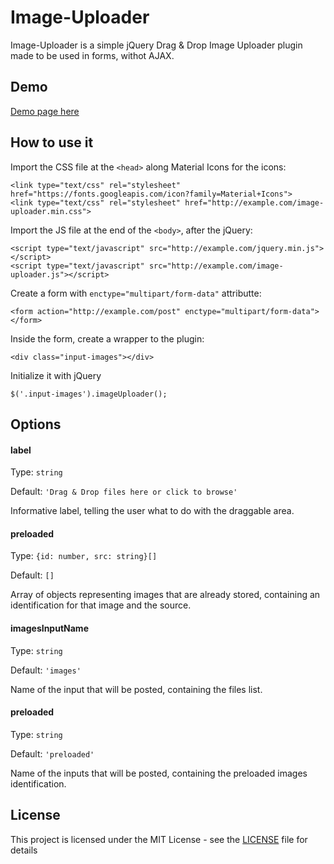 # Image-Uploader
Image-Uploader is a simple jQuery Drag & Drop Image Uploader plugin made to be used in forms, withot AJAX.

## Demo
[Demo page here](https://christianbayer.github.io/image-uploader/)

## How to use it
Import the CSS file at the `<head>` along Material Icons for the icons:
```
<link type="text/css" rel="stylesheet" href="https://fonts.googleapis.com/icon?family=Material+Icons">
<link type="text/css" rel="stylesheet" href="http://example.com/image-uploader.min.css">
```
Import the JS file at the end of the `<body>`, after the jQuery:
```
<script type="text/javascript" src="http://example.com/jquery.min.js"></script>
<script type="text/javascript" src="http://example.com/image-uploader.js"></script>
```
Create a form with `enctype="multipart/form-data"` attributte:
```
<form action="http://example.com/post" enctype="multipart/form-data"></form>
```
Inside the form, create a wrapper to the plugin:
```
<div class="input-images"></div>
```
Initialize it with jQuery 
```
$('.input-images').imageUploader();
```

## Options

#### label
Type: `string`

Default: `'Drag & Drop files here or click to browse'`

Informative label, telling the user what to do with the draggable area.

#### preloaded
Type: `{id: number, src: string}[]`

Default: `[]`

Array of objects representing images that are already stored, containing an identification for that image and the source.

#### imagesInputName
Type: `string`

Default: `'images'`

Name of the input that will be posted, containing the files list.

#### preloaded
Type: `string`

Default: `'preloaded'`

Name of the inputs that will be posted, containing the preloaded images identification.

## License

This project is licensed under the MIT License - see the [LICENSE](LICENSE) file for details